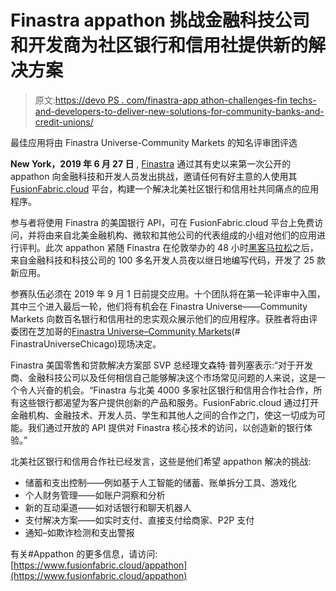 # Finastra appathon 挑战金融科技公司和开发商为社区银行和信用社提供新的解决方案

> 原文:[https://devo PS . com/finastra-app athon-challenges-fin techs-and-developers-to-deliver-new-solutions-for-community-banks-and-credit-unions/](https://devops.com/finastra-appathon-challenges-fintechs-and-developers-to-deliver-new-solutions-for-community-banks-and-credit-unions/)

最佳应用将由 Finastra Universe-Community Markets 的知名评审团评选

**New York，2019 年 6 月 27 日** , [Finastra](https://www.finastra.com/) 通过其有史以来第一次公开的 appathon 向金融科技和开发人员发出挑战，邀请任何有好主意的人使用其 [FusionFabric.cloud](https://www.fusionfabric.cloud/) 平台，构建一个解决北美社区银行和信用社共同痛点的应用程序。

参与者将使用 Finastra 的美国银行 API，可在 FusionFabric.cloud 平台上免费访问，并将由来自北美金融机构、微软和其他公司的代表组成的小组对他们的应用进行评判。此次 appathon 紧随 Finastra 在伦敦举办的 48 小时[黑客马拉松](https://players.brightcove.net/2456793370001/default_default/index.html?videoId=6039688783001)之后，来自金融科技和科技公司的 100 多名开发人员夜以继日地编写代码，开发了 25 款新应用。

参赛队伍必须在 2019 年 9 月 1 日前提交应用。十个团队将在第一轮评审中入围，其中三个进入最后一轮，他们将有机会在 Finastra Universe——Community Markets 向数百名银行和信用社的忠实观众展示他们的应用程序。获胜者将由评委团在芝加哥的[Finastra Universe–Community Markets](https://www.finastra.com/finastra-universe/community-markets)(# FinastraUniverseChicago)现场决定。

Finastra 美国零售和贷款解决方案部 SVP 总经理文森特·普列塞表示:“对于开发商、金融科技公司以及任何相信自己能够解决这个市场常见问题的人来说，这是一个令人兴奋的机会。“Finastra 与北美 4000 多家社区银行和信用合作社合作，所有这些银行都渴望为客户提供创新的产品和服务。FusionFabric.cloud 通过打开金融机构、金融技术、开发人员、学生和其他人之间的合作之门，使这一切成为可能。我们通过开放的 API 提供对 Finastra 核心技术的访问，以创造新的银行体验。”

北美社区银行和信用合作社已经发言，这些是他们希望 appathon 解决的挑战:

*   储蓄和支出控制——例如基于人工智能的储蓄、账单拆分工具、游戏化
*   个人财务管理——如账户洞察和分析
*   新的互动渠道——如对话银行和聊天机器人
*   支付解决方案——如实时支付、直接支付给商家、P2P 支付
*   通知–如欺诈检测和支出警报

有关#Appathon 的更多信息，请访问:[https://www.fusionfabric.cloud/appathon](https://www.fusionfabric.cloud/appathon)